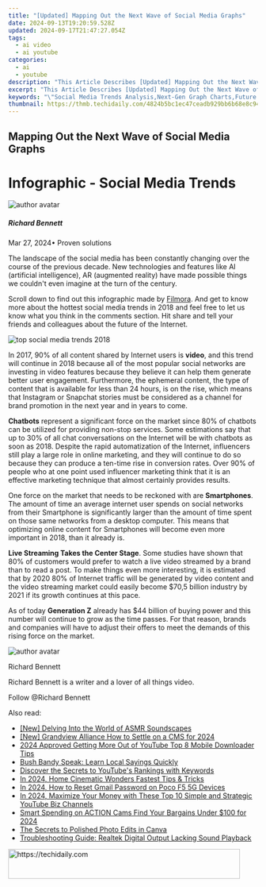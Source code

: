 ```yaml
---
title: "[Updated] Mapping Out the Next Wave of Social Media Graphs"
date: 2024-09-13T19:20:59.528Z
updated: 2024-09-17T21:47:27.054Z
tags:
  - ai video
  - ai youtube
categories:
  - ai
  - youtube
description: "This Article Describes [Updated] Mapping Out the Next Wave of Social Media Graphs"
excerpt: "This Article Describes [Updated] Mapping Out the Next Wave of Social Media Graphs"
keywords: "\"Social Media Trends Analysis,Next-Gen Graph Charts,Future Social Maps,Insightful Graph Patterns,Predictive Social Data,Advanced Graph Visualization,Innovative Graph Mapping\""
thumbnail: https://thmb.techidaily.com/4824b5bc1ec47ceadb929bb6b68e8c9454196f2de65b71eab7da2ab3371e3a0f.png
---
```


## Mapping Out the Next Wave of Social Media Graphs

# Infographic - Social Media Trends

![author avatar](https://images.wondershare.com/filmora/article-images/richard-bennett.jpg)

##### Richard Bennett

 Mar 27, 2024• Proven solutions

The landscape of the social media has been constantly changing over the course of the previous decade. New technologies and features like AI (artificial intelligence), AR (augmented reality) have made possible things we couldn't even imagine at the turn of the century.

Scroll down to find out this infographic made by [Filmora](https://tools.techidaily.com/wondershare/filmora/download/). And get to know more about the hottest social media trends in 2018 and feel free to let us know what you think in the comments section. Hit share and tell your friends and colleagues about the future of the Internet.

![top social media trends 2018](https://images.wondershare.com/filmora/article-images/top-social-media-trends-2018.jpg)

In 2017, 90% of all content shared by Internet users is **video**, and this trend will continue in 2018 because all of the most popular social networks are investing in video features because they believe it can help them generate better user engagement. Furthermore, the ephemeral content, the type of content that is available for less than 24 hours, is on the rise, which means that Instagram or Snapchat stories must be considered as a channel for brand promotion in the next year and in years to come.

**Chatbots** represent a significant force on the market since 80% of chatbots can be utilized for providing non-stop services. Some estimations say that up to 30% of all chat conversations on the Internet will be with chatbots as soon as 2018\. Despite the rapid automatization of the Internet, influencers still play a large role in online marketing, and they will continue to do so because they can produce a ten-time rise in conversion rates. Over 90% of people who at one point used influencer marketing think that it is an effective marketing technique that almost certainly provides results.

One force on the market that needs to be reckoned with are **Smartphones**. The amount of time an average internet user spends on social networks from their Smartphone is significantly larger than the amount of time spent on those same networks from a desktop computer. This means that optimizing online content for Smartphones will become even more important in 2018, than it already is.

**Live Streaming Takes the Center Stage**. Some studies have shown that 80% of customers would prefer to watch a live video streamed by a brand than to read a post. To make things even more interesting, it is estimated that by 2020 80% of Internet traffic will be generated by video content and the video streaming market could easily become $70,5 billion industry by 2021 if its growth continues at this pace.

As of today **Generation Z** already has $44 billion of buying power and this number will continue to grow as the time passes. For that reason, brands and companies will have to adjust their offers to meet the demands of this rising force on the market.

![author avatar](https://images.wondershare.com/filmora/article-images/richard-bennett.jpg)

Richard Bennett

Richard Bennett is a writer and a lover of all things video.

Follow @Richard Bennett

<ins class="adsbygoogle"
     style="display:block"
     data-ad-format="autorelaxed"
     data-ad-client="ca-pub-7571918770474297"
     data-ad-slot="1223367746"></ins>

<ins class="adsbygoogle"
     style="display:block"
     data-ad-client="ca-pub-7571918770474297"
     data-ad-slot="8358498916"
     data-ad-format="auto"
     data-full-width-responsive="true"></ins>

<span class="atpl-alsoreadstyle">Also read:</span>
<div><ul>
<li><a href="https://youtube-lab.techidaily.com/elving-into-the-world-of-asmr-soundscapes/"><u>[New] Delving Into the World of ASMR Soundscapes</u></a></li>
<li><a href="https://eaxpv-info.techidaily.com/new-grandview-alliance-how-to-settle-on-a-cms-for-2024/"><u>[New] Grandview Alliance How to Settle on a CMS for 2024</u></a></li>
<li><a href="https://youtube-lab.techidaily.com/approved-getting-more-out-of-youtube-top-8-mobile-downloader-tips/"><u>2024 Approved Getting More Out of YouTube Top 8 Mobile Downloader Tips</u></a></li>
<li><a href="https://mondly-stories.techidaily.com/bush-bandy-speak-learn-local-sayings-quickly/"><u>Bush Bandy Speak: Learn Local Sayings Quickly</u></a></li>
<li><a href="https://youtube-lab.techidaily.com/ver-the-secrets-to-youtubes-rankings-with-keywords/"><u>Discover the Secrets to YouTube's Rankings with Keywords</u></a></li>
<li><a href="https://some-techniques.techidaily.com/in-2024-home-cinematic-wonders-fastest-tips-and-tricks/"><u>In 2024, Home Cinematic Wonders Fastest Tips & Tricks</u></a></li>
<li><a href="https://easy-unlock-android.techidaily.com/in-2024-how-to-reset-gmail-password-on-poco-f5-5g-devices-by-drfone-android/"><u>In 2024, How to Reset Gmail Password on Poco F5 5G Devices</u></a></li>
<li><a href="https://youtube-lab.techidaily.com/24-maximize-your-money-with-these-top-10-simple-and-strategic-youtube-biz-channels/"><u>In 2024, Maximize Your Money with These Top 10 Simple and Strategic YouTube Biz Channels</u></a></li>
<li><a href="https://extra-skills.techidaily.com/smart-spending-on-action-cams-find-your-bargains-under-100-for-2024/"><u>Smart Spending on ACTION Cams Find Your Bargains Under $100 for 2024</u></a></li>
<li><a href="https://fox-access.techidaily.com/the-secrets-to-polished-photo-edits-in-canva/"><u>The Secrets to Polished Photo Edits in Canva</u></a></li>
<li><a href="https://sound-issues.techidaily.com/troubleshooting-guide-realtek-digital-output-lacking-sound-playback/"><u>Troubleshooting Guide: Realtek Digital Output Lacking Sound Playback</u></a></li>
</ul></div>

<!-- affiliate ads begin -->
<a href="https://review-au.sjv.io/c/5597632/2098703/14409" target="_top" id="2098703">
  <img src="//a.impactradius-go.com/display-ad/14409-2098703" border="0" alt="https://techidaily.com" width="468" height="60"/>
</a>
<img height="0" width="0" src="https://review-au.sjv.io/i/5597632/2098703/14409" style="position:absolute;visibility:hidden;" border="0" />
<!-- affiliate ads end -->

